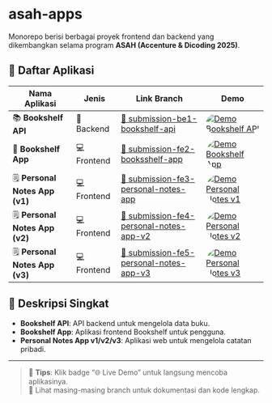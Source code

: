 # asah-apps

Monorepo berisi berbagai proyek frontend dan backend yang dikembangkan selama program **ASAH (Accenture & Dicoding 2025)**.

## 📂 Daftar Aplikasi

| Nama Aplikasi | Jenis | Link Branch | Demo |
|---------------|-------|-------------|------|
| 📚 **Bookshelf API** | 🧠 Backend | [🔗 submission-be1-bookshelf-api](https://github.com/ilhmlnaa/asah-apps/tree/submission-be1-bookshelf-api) | <a href="https://bookshelf.asah-app.hamdiv.me" target="_blank"><img src="https://img.shields.io/badge/🌐_Live_Demo-Online-brightgreen?style=for-the-badge" alt="Demo Bookshelf API" style="border-radius: 999px;"></a> |
| 📝 **Bookshelf App** | 💻 Frontend | [🔗 submission-fe2-booksshelf-app](https://github.com/ilhmlnaa/asah-apps/tree/submission-fe2-booksshelf-app) | <a href="https://m.hamdiv.me/asah/bookself/" target="_blank"><img src="https://img.shields.io/badge/🌐_Live_Demo-Online-brightgreen?style=for-the-badge" alt="Demo Bookshelf App" style="border-radius: 999px;"></a> |
| 🗒️ **Personal Notes App (v1)** | 💻 Frontend | [🔗 submission-fe3-personal-notes-app](https://github.com/ilhmlnaa/asah-apps/tree/submission-fe3-personal-notes-app) | <a href="https://m.hamdiv.me/asah/personal-notes/" target="_blank"><img src="https://img.shields.io/badge/🌐_Live_Demo-Online-brightgreen?style=for-the-badge" alt="Demo Personal Notes v1" style="border-radius: 999px;"></a> |
| 🗒️ **Personal Notes App (v2)** | 💻 Frontend | [🔗 submission-fe4-personal-notes-app-v2](https://github.com/ilhmlnaa/asah-apps/tree/submission-fe4-personal-notes-app-v2) | <a href="https://m.hamdiv.me/asah/personal-notes-router/" target="_blank"><img src="https://img.shields.io/badge/🌐_Live_Demo-Online-brightgreen?style=for-the-badge" alt="Demo Personal Notes v2" style="border-radius: 999px;"></a> |
| 🗒️ **Personal Notes App (v3)** | 💻 Frontend | [🔗 submission-fe5-personal-notes-app-v3](https://github.com/ilhmlnaa/asah-apps/tree/submission-fe5-personal-notes-app-v3) | <a href="https://m.hamdiv.me/asah/personal-notes-router-v2/login" target="_blank"><img src="https://img.shields.io/badge/🌐_Live_Demo-Online-brightgreen?style=for-the-badge" alt="Demo Personal Notes v3" style="border-radius: 999px;"></a> |

## 📝 Deskripsi Singkat

- **Bookshelf API**: API backend untuk mengelola data buku.  
- **Bookshelf App**: Aplikasi frontend Bookshelf untuk pengguna.  
- **Personal Notes App v1/v2/v3**: Aplikasi web untuk mengelola catatan pribadi.  
---

> 🧭 **Tips**: Klik badge “🌐 Live Demo” untuk langsung mencoba aplikasinya.  
> 📌 Lihat masing-masing branch untuk dokumentasi dan kode lengkap.
